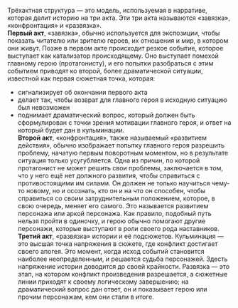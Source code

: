 Трёхактная структура — это модель, используемая в нарративе, которая делит историю на три акта. Эти три акта называются «завязка», «конфронтация» и «развязка».<br>
**Первый акт**, «завязка», обычно используется для экспозиции, чтобы показать читателю или зрителю героев, их отношения и мир, в котором они живут. Позже в первом акте происходит резкое событие, которое выступает как катализатор происходящему. Оно выступает помехой главному герою (протагонисту), и его попытки разобраться с этим событием приводят ко второй, более драматической ситуации, известной как первая сюжетная точка, которая:
- сигнализирует об окончании первого акта
- делает так, чтобы возврат для главного героя в исходную ситуацию был невозможен
- поднимает драматический вопрос, который должен быть сформулирован с точки зрения мотивации главного героя, и ответ на который будет дан в кульминации.<br>
**Второй акт**, «конфронтация», также называемый «развитием действия», обычно изображает попытку главного героя разрешить проблему, начатую первым поворотным моментом, но в результате ситуация только усугубляется. Одна из причин, по которой протагонист не может решить свои проблемы, заключается в том, что у него ещё нет должного развития, чтобы справиться с противостоящими им силами. Он должен не только научиться чему-то новому, но и осознать, кто он и на что он способен, чтобы справиться со своим затруднительным положением, которое, в свою очередь, меняет его самого. Это называется развитием персонажа или аркой персонажа. Как правило, подобный путь нельзя пройти в одиночку, и герою обычно помогают другие персонажи, которые выступают в роли своего рода наставников.<br>
**Третий акт**, «развязка» истории и её подсюжетов. Кульминация — это высшая точка напряжения в сюжете, где конфликт достигает своего апогея. Это момент, когда исход событий становится наиболее неопределенным, и решается судьба персонажей. Здесть напряжение истории доводится до своей крайности. Развязка — это этап, на котором конфликт произведения разрешается, а сюжетные линии приходят к своему логическому завершению; на драматический вопрос дан ответ, он и показывает герою или прочим персонажам, кем они стали в итоге.<br>
